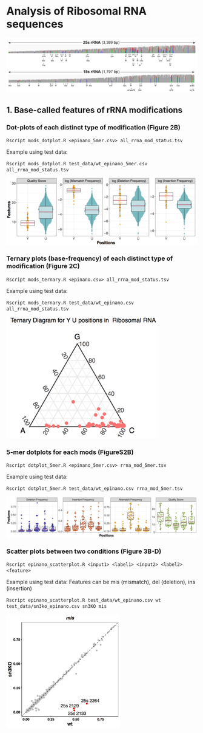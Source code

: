 # Analysis of Ribosomal RNA sequences

![alt text](../../images/rrna/rrna_igv_image.png "rrna_igv")

## 1. Base-called features of rRNA modifications

### Dot-plots of each distinct type of modification (Figure 2B)
```
Rscript mods_dotplot.R <epinano_5mer.csv> all_rrna_mod_status.tsv
```
Example using test data:

```
Rscript mods_dotplot.R test_data/wt_epinano_5mer.csv all_rrna_mod_status.tsv
```
<img src="../../images/rrna/dotplot_example.png " width="600">

### Ternary plots (base-frequency) of each distinct type of modification (Figure 2C)
```
Rscript mods_ternary.R <epinano.csv> all_rrna_mod_status.tsv
```
Example using test data:

```
Rscript mods_ternary.R test_data/wt_epinano.csv all_rrna_mod_status.tsv
```

<img src="../../images/rrna/ternary_example.png " width="400"> 


### 5-mer dotplots for each mods (FigureS2B)
```
Rscript dotplot_5mer.R <epinano_5mer.csv> rrna_mod_5mer.tsv
```
Example using test data:

```
Rscript dotplot_5mer.R test_data/wt_epinano.csv rrna_mod_5mer.tsv
```

<img src="../../images/rrna/5mer_dotplot_example.png " width="1000"> 



### Scatter plots between two conditions (Figure 3B-D)
```
Rscript epinano_scatterplot.R <input1> <label1> <input2> <label2> <feature>
```
Example using test data:
Features can be mis (mismatch), del (deletion), ins (insertion)
```
Rscript epinano_scatterplot.R test_data/wt_epinano.csv wt test_data/sn3ko_epinano.csv sn3KO mis
```

<img src="../../images/rrna/scatter_example.png " width="300"> 

